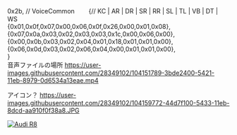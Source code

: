 0x2b,  // VoiceCommon　　
{//  KC | AR | DR | SR | RR | SL | TL | VB | DT | WS   
   {0x01,0x0f,0x07,0x00,0x06,0x0f,0x26,0x00,0x01,0x08},    
   {0x07,0x0a,0x03,0x02,0x03,0x03,0x1c,0x00,0x06,0x00},    
   {0x00,0x0b,0x03,0x02,0x04,0x01,0x18,0x01,0x01,0x00},    
   {0x06,0x0d,0x03,0x02,0x06,0x04,0x00,0x01,0x01,0x00},    
}   
音声ファイルの場所
https://user-images.githubusercontent.com/28349102/104151789-3bde2400-5421-11eb-8979-0d6534a13eae.mp4


アイコン？
https://user-images.githubusercontent.com/28349102/104159772-44d7f100-5433-11eb-8dcd-aa910f0f38a8.JPG


[![Audi R8](https://user-images.githubusercontent.com/28349102/104159772-44d7f100-5433-11eb-8dcd-aa910f0f38a8.JPG)](https://user-images.githubusercontent.com/28349102/104151789-3bde2400-5421-11eb-8979-0d6534a13eae.mp4)